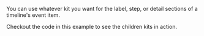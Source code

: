 You can use whatever kit you want for the label, step, or detail sections of a timeline's event item.

Checkout the code in this example to see the children kits in action.

